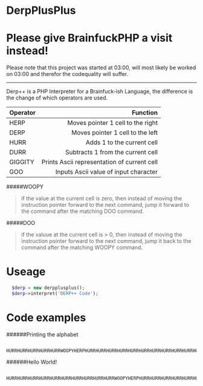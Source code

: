 DerpPlusPlus
============


Please give BrainfuckPHP a visit instead!
=========================================
Please note that this project was started at 03:00, will most likely be worked on 03:00 and therefor the codequality will suffer.
***

Derp++ is a PHP Interpreter for a Brainfuck-ish Language, the difference is the change of which operators are used.


| Operator | Function                                    |
|:---------|--------------------------------------------:|
| HERP     | Moves pointer 1 cell to the right           |
| DERP     | Moves pointer 1 cell to the left            |
| HURR     | Adds 1 to the current cell                  |
| DURR     | Subtracts 1 from the current cell           |
| GIGGITY  | Prints Ascii representation of current cell |
| GOO      | Inputs Ascii value of input character       |

#####WOOPY
> if the value at the current cell is zero, then instead of moving the instruction pointer forward to the next command, jump it forward to the command after the matching DOO command.

#####DOO
> if the valuue at the current cell is > 0, then instead of moving the instruction pointer forward to the next command, jump it back to the command after the matching WOOPY command.


Useage
======
```php
  $derp = new derpplusplus();
  $derp->interpret('DERP++ Code');
```



Code examples
=============
######Printing the alphabet
```
 HURRHURRHURRHURRHURRWOOPYHERPHURRHURRHURRHURRHURRHURRHURRHURRHURRHURRHURRHURRHURRDERPDURRDOOHERPGIGGITYHURRGIGGITYHURRGIGGITYHURRGIGGITYHURRGIGGITYHURRGIGGITYHURRGIGGITYHURRGIGGITYHURRGIGGITYHURRGIGGITYHURRGIGGITYHURRGIGGITYHURRGIGGITYHURRGIGGITYHURRGIGGITYHURRGIGGITYHURRGIGGITYHURRGIGGITYHURRGIGGITYHURRGIGGITYHURRGIGGITYHURRGIGGITYHURRGIGGITYHURRGIGGITYHURRGIGGITYHURRGIGGITY
```

######Hello World!
```
 HURRHURRHURRHURRHURRHURRHURRHURRHURRHURRWOOPYHERPHURRHURRHURRHURRHURRHURRHURRHERPHURRHURRHURRHURRHURRHURRHURRHURRHURRHURRHERPHURRHURRHURRHERPHURRDERPDERPDERPDERPDURRDOOHERPHURRHURRGIGGITYHERPHURRGIGGITYHURRHURRHURRHURRHURRHURRHURRGIGGITYGIGGITYHURRHURRHURRGIGGITYHERPHURRHURRGIGGITYDERPDERPHURRHURRHURRHURRHURRHURRHURRHURRHURRHURRHURRHURRHURRHURRHURRGIGGITYHERPGIGGITYHURRHURRHURRGIGGITYDURRDURRDURRDURRDURRDURRGIGGITYDURRDURRDURRDURRDURRDURRDURRDURRGIGGITYHERPHURRGIGGITYHERPGIGGITY

```

